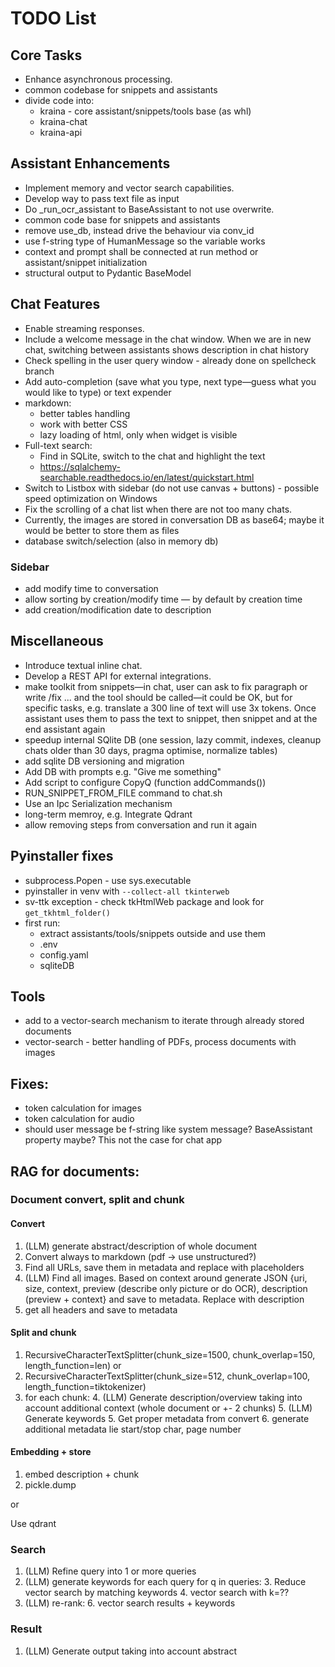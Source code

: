 # TODO List

## Core Tasks
- Enhance asynchronous processing.
- common codebase for snippets and assistants
- divide code into:
  - kraina - core assistant/snippets/tools base (as whl)
  - kraina-chat
  - kraina-api

## Assistant Enhancements
- Implement memory and vector search capabilities.
- Develop way to pass text file as input
- Do _run_ocr_assistant to BaseAssistant to not use overwrite.
- common code base for snippets and assistants
- remove use_db, instead drive the behaviour via conv_id
- use f-string type of HumanMessage so the variable works
- context and prompt shall be connected at run method or assistant/snippet initialization
- structural output to Pydantic BaseModel

## Chat Features
- Enable streaming responses.
- Include a welcome message in the chat window. When we are in new chat, switching between assistants shows description in chat history
- Check spelling in the user query window - already done on spellcheck branch
- Add auto-completion (save what you type, next type—guess what you would like to type) or text expender 
- markdown:
  - better tables handling
  - work with better CSS
  - lazy loading of html, only when widget is visible
- Full-text search:
  - Find in SQLite, switch to the chat and highlight the text
  - https://sqlalchemy-searchable.readthedocs.io/en/latest/quickstart.html
- Switch to Listbox with sidebar (do not use canvas + buttons) - possible speed optimization on Windows
- Fix the scrolling of a chat list when there are not too many chats.
- Currently, the images are stored in conversation DB as base64; maybe it would be better to store them as files
- database switch/selection (also in memory db)

### Sidebar
- add modify time to conversation
- allow sorting by creation/modify time — by default by creation time
- add creation/modification date to description

## Miscellaneous
- Introduce textual inline chat.
- Develop a REST API for external integrations.
- make toolkit from snippets—in chat, user can ask to fix paragraph or write /fix ... and the tool should be called—it could be OK, but for specific tasks, e.g. translate a 300 line of text will use 3x tokens. Once assistant uses them to pass the text to snippet, then snippet and at the end assistant again
- speedup internal SQlite DB (one session, lazy commit, indexes, cleanup chats older than 30 days, pragma optimise, normalize tables)
- add sqlite DB versioning and migration 
- Add DB with prompts e.g. "Give me something"
- Add script to configure CopyQ (function addCommands())
- RUN_SNIPPET_FROM_FILE command to chat.sh
- Use an Ipc Serialization mechanism
- long-term memroy, e.g. Integrate Qdrant
- allow removing steps from conversation and run it again

## Pyinstaller fixes
- subprocess.Popen - use sys.executable
- pyinstaller in venv with `--collect-all tkinterweb`
- sv-ttk exception - check tkHtmlWeb package and look for `get_tkhtml_folder()`
- first run:
  - extract assistants/tools/snippets outside and use them
  - .env
  - config.yaml
  - sqliteDB

## Tools
- add to a vector-search mechanism to iterate through already stored documents
- vector-search - better handling of PDFs, process documents with images

## Fixes:
- token calculation for images
- token calculation for audio
- should user message be f-string like system message? BaseAssistant property maybe? This not the case for chat app 

## RAG for documents:

### Document convert, split and chunk

#### Convert

1. (LLM) generate abstract/description of whole document
2. Convert always to markdown (pdf -> use unstructured?)
2. Find all URLs, save them in metadata and replace with placeholders
3. (LLM) Find all images. Based on context around generate JSON {uri, size, context, preview (describe only picture or do OCR), description (preview + context} and save to metadata. Replace with description
4. get all headers and save to metadata

#### Split and chunk

1. RecursiveCharacterTextSplitter(chunk_size=1500, chunk_overlap=150, length_function=len) or
2. RecursiveCharacterTextSplitter(chunk_size=512, chunk_overlap=100, length_function=tiktokenizer)
3. for each chunk:
   4. (LLM) Generate description/overview taking into account additional context (whole document or +- 2 chunks)
   5. (LLM) Generate keywords
   5. Get proper metadata from convert
   6. generate additional metadata lie start/stop char, page number

#### Embedding + store

1. embed description + chunk
2. pickle.dump

or

Use qdrant

### Search

1. (LLM) Refine query into 1 or more queries
2. (LLM) generate keywords for each query
for q in queries:
   3. Reduce vector search by matching keywords
   4. vector search with k=??
5. (LLM) re-rank:
   6. vector search results + keywords

### Result

1. (LLM) Generate output taking into account abstract